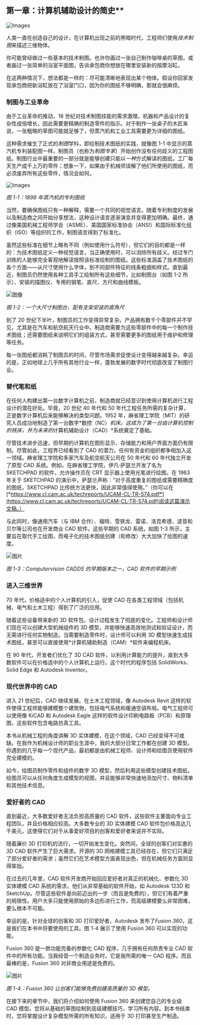 ## 第一章：计算机辅助设计的简史**

![Images](img/common.jpg)

人类一直在创造自己的设计，在计算机出现之前的黑暗时代，工程师们使用*技术制图*来描述三维物体。

你可能曾经做过一些基本的技术制图。也许你画过一张自己制作咖啡桌的草图，或者画过一张简单的浴室平面图，告诉承包商你想放在哪里安装新的按摩浴缸。

在这两种情况下，想法都是一样的：尽可能清晰地表现出某个物体。假设你回家发现承包商把新浴缸放在了浴室门口，因为你的图纸不够明确，那就会很麻烦。

### 制图与工业革命

由于工业革命的推动，18 世纪对技术制图技能的需求激增。机器和产品设计的复杂性成倍增长，因此需要更精确的制造零件的指示。对于制作一张桌子的木匠来说，一张粗略的草图可能就足够了，但蒸汽机和工业工具需要更为详细的图纸。

这种需求催生了正式的*制图*学科，即绘制技术图纸的实践，就像图 1-1 中显示的蒸汽机专利装配图一样。制图员（也称为*制图专家*）开始创作没有任何歧义的工程图纸。制图行业中最重要的一部分就是能够创建只能以*一种*方式解读的图纸。工厂每天生产成千上万的零件；想象一下，如果由于机械师误解了他们所使用的图纸，而必须废弃所有这些零件，情况会如何。

![Images](img/01fig01.jpg)

*图 1-1：1899 年蒸汽机的专利图纸*

当然，要确保图纸只有一种解释，需要一个共同的视觉语言。随着专利制度的发展以及制造商之间开始分享想法，这种设计语言逐渐演变并变得更加明确。最终，通过像美国机械工程师学会（ASME）、美国国家标准协会（ANSI）和国际标准化组织（ISO）等组织的工作，制图语言得到了标准化。

虽然这些标准在细节上略有不同（例如使用什么符号），但它们的目的都是一样的：为技术图纸定义一种视觉语言，当正确使用时，可以消除所有歧义。经过专门训练的人能够完全客观地解读按照该标准绘制的图纸。这些标准涵盖了技术图纸的各个方面——从尺寸使用什么字体，到不同部件特征的线条粗细和样式。直到最近，制图员仍然使用各种工具手工绘制所有这些细节，比如制图台（如图 1-2 所示）、安装的描图仪、专用的钢笔、直尺、方尺和曲线模板。

![图像](img/01fig02.jpg)

*图 1-2：一个大尺寸制图台，配有支架安装的直角尺*

到了 20 世纪下半叶，制图员的工作变得异常复杂。产品拥有数千个零部件并不罕见，尤其是在汽车和航空航天行业中。制造商需要为这些零部件中的每一个制作技术图纸；还需要图纸来说明它们的组装方式，甚至需要更多的图纸用于维护和修理等任务。

每一张图纸都消耗了制图员的时间，尽管市场需求促使设计变得越来越复杂。幸运的是，正如地球上几乎所有其他行业一样，蓬勃发展的数字时代彻底改变了制图行业。

### 替代笔和纸

在任何人构建出第一台数字计算机之前，制造商就已经意识到使用计算机进行工程设计的潜在好处。毕竟，20 世纪 40 年代和 50 年代工程任务所需的复杂计算，正是数字计算机后来能够解决的类型问题。1952 年，麻省理工学院（MIT）的研究人员成功地制造了第一台数字*数控（NC）*机床。这成为了第一台由计算机控制的铣床，并为未来的*计算机辅助设计（CAD）*系统奠定了基础。

尽管技术进步迅速，但早期的计算机在图形显示、存储能力和用户界面方面仍有限制。尽管如此，工程界已经看到了 CAD 的潜力，任何有资金的组织都争相加入这一领域。麻省理工学院和多家汽车及航空航天公司在 50 年代和 60 年代独立开发了原型 CAD 系统。例如，在麻省理工学院，伊凡·萨瑟兰开发了名为 SKETCHPAD 的软件，允许操作员在 CRT 显示器上使用光笔进行绘图。在 1963 年关于 SKETCHPAD 的演示中，萨瑟兰声称：“对于高度重复的图纸或需要精确度的图纸，SKETCHPAD 比传统方法更快，因此非常值得使用。”（你可以在[*https://www.cl.cam.ac.uk/techreports/UCAM-CL-TR-574.pdf*](https://www.cl.cam.ac.uk/techreports/UCAM-CL-TR-574.pdf)阅读这篇演示文稿。）

与此同时，像通用汽车（与 IBM 合作）、福特、雪铁龙、雷诺、洛克希德、波音和贝尔等公司也在开发商业 CAD 软件。这些早期的 CAD 系统，如图 1-3 所示，主要旨在取代手工绘图，而电子化的技术图纸创建（和修改）大大加快了绘图的速度。

![图片](img/01fig03.jpg)

*图 1-3：Computervision CADDS 的早期版本之一，CAD 软件的早期示例*

### 进入三维世界

70 年代，价格适中的个人计算机的引入，促使 CAD 在各类工程领域（包括机械、电气和土木工程）得到了广泛的应用。

随着这些设备带来新的 3D 软件包，设计过程发生了彻底的变化。工程师和设计师们现在可以创建大型机械组件的 3D 模型，并能够快速高效地测试和验证设计，而无需进行任何实物制造。当需要制造零件时，设计师可以利用 3D 模型快速生成技术图纸，甚至可以直接使用*计算机辅助制造（CAM）*软件来编程机床。

在 90 年代，开发者们优化了 3D CAD 软件，以利用计算能力的提升，直到大多数软件可以在价格适中的个人计算机上运行。这个时代的程序包括 SolidWorks、Solid Edge 和 Autodesk Inventor。

### 现代世界中的 CAD

进入 21 世纪后，CAD 继续发展。在土木工程领域，像 Autodesk Revit 这样的软件使得工程师能够建模整个建筑物，包括电气系统和暖通空调布局。电气工程师可以使用像 KiCAD 和 Autodesk Eagle 这样的软件设计印刷电路板（PCB）和原理图，这些软件包含电路仿真工具。

本书从机械工程的角度讲解 3D 实体建模，在这个领域，CAD 已经变得不可或缺。在我作为机械设计师的职业生涯中，我的大部分日常工作都在创建 3D 模型。你遇到的几乎每一个现代产品，最初都是由机械工程师、设计师和绘图员使用软件完全建模的。

如今，绘图员制作零件和组件的数字 3D 模型，然后利用这些模型创建技术图纸。绘图员可以从任何角度生成模型的视图，并且能够非常快速地添加尺寸、物料清单和其他技术信息。

### 爱好者的 CAD

直到最近，大多数爱好者无法负担高质量的 CAD 软件，这些软件主要面向专业工程团队，并且价格相应较高。大多数专业的 3D 实体建模 CAD 软件包价格高达几千美元，这使得它们对于从事爱好项目的创客和爱好者来说并不实际。

随着廉价 3D 打印机的流行，一切开始发生变化。突然间，全球的创客们对实惠的 3D CAD 软件产生了巨大需求。开源的 3D 网格建模工具已经存在，但它们只满足了部分爱好者的需求；虽然它们在艺术模型方面表现出色，但在机械任务方面则显得笨拙。

在过去的几年里，CAD 软件开发商开始回应爱好者对真正的机械化、参数化 3D 实体建模 CAD 系统的需求。他们从非常基础的软件开始，如 Autodesk 123D 和 SketchUp。尽管这些软件是向前迈出的一步（而且是免费的），但它们有着严重的局限性。用户大多只能使用原始的多边形进行工作，而高级建模要么非常困难，要么根本不可能。

幸运的是，针对全球的创客和 3D 打印爱好者，Autodesk 发布了*Fusion 360*，这是我们在本书中将要使用的工具。图 1-4 展示了使用 Fusion 360 可以实现的功能。

Fusion 360 是一款功能完备的参数化 CAD 程序，几乎拥有任何昂贵专业 CAD 软件中的所有功能。当我经营一个制造业务时，它是我所需的唯一 CAD 程序。而且最棒的是，Fusion 360 对非商业用途是免费的。

![图片](img/01fig04.jpg)

*图 1-4：Fusion 360 让创客们能够免费创建高质量的 3D 模型。*

在接下来的章节中，我们将介绍如何使用 Fusion 360 来创建您自己的专业级 CAD 模型。您将从基础的草图绘制到高级建模技巧，学习所有内容。到本书结束时，您将掌握设计复杂模型所需的所有知识，适用于 3D 打印甚至生产制造。
